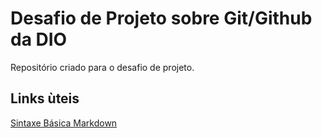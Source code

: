 # Desafio de Projeto sobre Git/Github da DIO
Repositório criado para o desafio de projeto.

## Links ùteis
[Sintaxe Básica Markdown](https://www.markdownguide.org/basic-syntax/)
